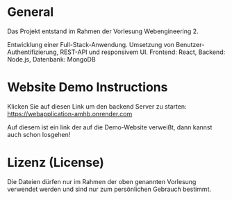 # General
Das Projekt entstand im Rahmen der Vorlesung Webengineering 2.

Entwicklung einer Full-Stack-Anwendung.
Umsetzung von Benutzer-Authentifizierung, REST-API und responsivem UI.
Frontend: React, Backend: Node.js, Datenbank: MongoDB

# Website Demo Instructions

Klicken Sie auf diesen Link um den backend Server zu starten:
https://webapplication-amhb.onrender.com

Auf diesem ist ein link der auf die Demo-Website verweißt, dann kannst auch schon losgehen!

# Lizenz (License)
Die Dateien dürfen nur im Rahmen der oben genannten Vorlesung verwendet werden und sind nur zum persönlichen Gebrauch bestimmt.
